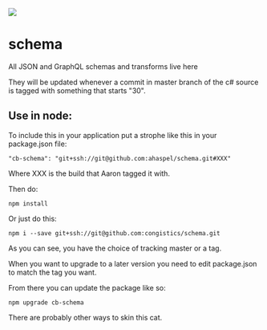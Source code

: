 [![](https://codebuild.us-east-2.amazonaws.com/badges?uuid=eyJlbmNyeXB0ZWREYXRhIjoiODNEZUJjRjBrdUl1VDl6emRxMXB4djVxRmtPdGhhelhrVGFzeERGWUowSS9SYi9yaGZuYnZzcHMyVmNJUlBrUjNGT0NUTFlINTU4bisrZE1KN0J0VzhVPSIsIml2UGFyYW1ldGVyU3BlYyI6ImN5aStZc1BuaDBHOGNHZG4iLCJtYXRlcmlhbFNldFNlcmlhbCI6MX0%3D&branch=master)](https://us-east-2.console.aws.amazon.com/codesuite/codebuild/projects/build-schema-pipeline/history?region=us-east-2)
# schema
All JSON and GraphQL schemas and transforms live here

They will be updated whenever a commit in master branch of the c# source is tagged with something that starts "30". 

## Use in node:

To include this in your application put a strophe like this in your package.json file:

    "cb-schema": "git+ssh://git@github.com:ahaspel/schema.git#XXX"


Where XXX is the build that Aaron tagged it with.

Then do:

    npm install
    
    
Or just do this:

    npm i --save git+ssh://git@github.com:congistics/schema.git   
    
As you can see, you have the choice of tracking master or a tag.      

When you want to upgrade to a later version you need to edit package.json to match the tag you want.

From there you can update the package like so: 

    npm upgrade cb-schema

There are probably other ways to skin this cat.
